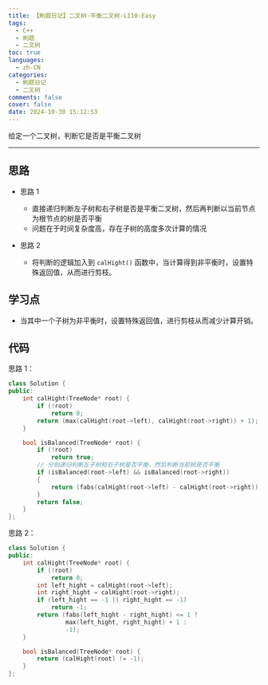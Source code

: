 ```yaml
---
title: 【刷题日记】二叉树-平衡二叉树-L110-Easy
tags:
  - C++
  - 刷题
  - 二叉树
toc: true
languages:
  - zh-CN
categories:
  - 刷题日记
  - 二叉树
comments: false
cover: false
date: 2024-10-30 15:12:53
---
```


给定一个二叉树，判断它是否是平衡二叉树

<!-- more -->

---

## 思路

* 思路 1
    * 直接递归判断左子树和右子树是否是平衡二叉树，然后再判断以当前节点为根节点的树是否平衡
    * 问题在于时间复杂度高，存在子树的高度多次计算的情况

* 思路 2
    * 将判断的逻辑加入到 `calHight()` 函数中，当计算得到非平衡时，设置特殊返回值，从而进行剪枝。

## 学习点

* 当其中一个子树为非平衡时，设置特殊返回值，进行剪枝从而减少计算开销。

## 代码

思路 1：

```cpp
class Solution {
public:
    int calHight(TreeNode* root) {
        if (!root)
            return 0;
        return (max(calHight(root->left), calHight(root->right)) + 1);
    }

    bool isBalanced(TreeNode* root) {
        if (!root)
            return true;
        // 分别递归判断左子树和右子树是否平衡，然后判断当前树是否平衡
        if (isBalanced(root->left) && isBalanced(root->right))
        {
            return (fabs(calHight(root->left) - calHight(root->right)) <= 1);
        }
        return false;
    }
};
```

思路 2：

```cpp
class Solution {
public:
    int calHight(TreeNode* root) {
        if (!root)
            return 0;
        int left_hight = calHight(root->left);
        int right_hight = calHight(root->right);
        if (left_hight == -1 || right_hight == -1)
            return -1;
        return (fabs(left_hight - right_hight) <= 1 ? 
                max(left_hight, right_hight) + 1 :
                -1);
    }

    bool isBalanced(TreeNode* root) {
        return (calHight(root) != -1);
    }
};
```